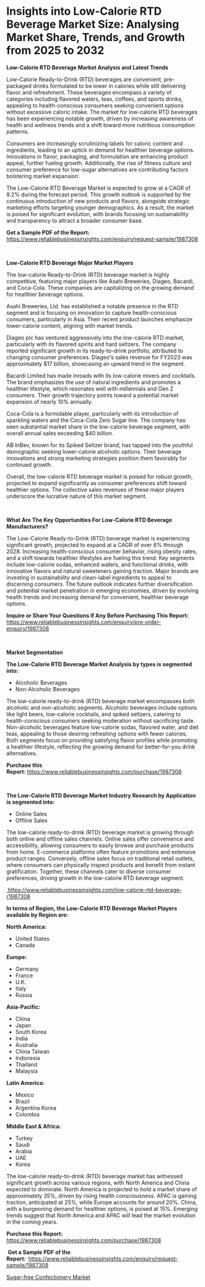 <p><h1>Insights into Low-Calorie RTD Beverage Market Size: Analysing Market Share, Trends, and Growth from 2025 to 2032</h1></p><p><strong>Low-Calorie RTD Beverage Market Analysis and Latest Trends</strong></p>
<p><p>Low-Calorie Ready-to-Drink (RTD) beverages are convenient, pre-packaged drinks formulated to be lower in calories while still delivering flavor and refreshment. These beverages encompass a variety of categories including flavored waters, teas, coffees, and sports drinks, appealing to health-conscious consumers seeking convenient options without excessive caloric intake. The market for low-calorie RTD beverages has been experiencing notable growth, driven by increasing awareness of health and wellness trends and a shift toward more nutritious consumption patterns.</p><p>Consumers are increasingly scrutinizing labels for caloric content and ingredients, leading to an uptick in demand for healthier beverage options. Innovations in flavor, packaging, and formulation are enhancing product appeal, further fueling growth. Additionally, the rise of fitness culture and consumer preference for low-sugar alternatives are contributing factors bolstering market expansion.</p><p>The Low-Calorie RTD Beverage Market is expected to grow at a CAGR of 8.2% during the forecast period. This growth outlook is supported by the continuous introduction of new products and flavors, alongside strategic marketing efforts targeting younger demographics. As a result, the market is poised for significant evolution, with brands focusing on sustainability and transparency to attract a broader consumer base.</p></p>
<p><strong>Get a Sample PDF of the Report:&nbsp;</strong> <a href="https://www.reliablebusinessinsights.com/enquiry/request-sample/1987308?utm_campaign=2475&utm_medium=2&utm_source=Github&utm_content=ia&utm_term=15022025&utm_id=low-calorie-rtd-beverage">https://www.reliablebusinessinsights.com/enquiry/request-sample/1987308</a></p>
<p>&nbsp;</p>
<p><strong>Low-Calorie RTD Beverage Major Market Players</strong></p>
<p><p>The low-calorie Ready-to-Drink (RTD) beverage market is highly competitive, featuring major players like Asahi Breweries, Diageo, Bacardi, and Coca-Cola. These companies are capitalizing on the growing demand for healthier beverage options.</p><p>Asahi Breweries, Ltd. has established a notable presence in the RTD segment and is focusing on innovation to capture health-conscious consumers, particularly in Asia. Their recent product launches emphasize lower-calorie content, aligning with market trends. </p><p>Diageo plc has ventured aggressively into the low-calorie RTD market, particularly with its flavored spirits and hard seltzers. The company reported significant growth in its ready-to-drink portfolio, attributed to changing consumer preferences. Diageo's sales revenue for FY2023 was approximately $17 billion, showcasing an upward trend in the segment.</p><p>Bacardi Limited has made inroads with its low-calorie mixers and cocktails. The brand emphasizes the use of natural ingredients and promotes a healthier lifestyle, which resonates well with millennials and Gen Z consumers. Their growth trajectory points toward a potential market expansion of nearly 10% annually.</p><p>Coca-Cola is a formidable player, particularly with its introduction of sparkling waters and the Coca-Cola Zero Sugar line. The company has seen substantial market share in the low-calorie beverage segment, with overall annual sales exceeding $40 billion.</p><p>AB InBev, known for its Spiked Seltzer brand, has tapped into the youthful demographic seeking lower-calorie alcoholic options. Their beverage innovations and strong marketing strategies position them favorably for continued growth.</p><p>Overall, the low-calorie RTD beverage market is poised for robust growth, projected to expand significantly as consumer preferences shift toward healthier options. The collective sales revenues of these major players underscore the lucrative nature of this market segment.</p></p>
<p>&nbsp;</p>
<p><strong>What Are The Key Opportunities For Low-Calorie RTD Beverage Manufacturers?</strong></p>
<p><p>The Low-Calorie Ready-to-Drink (RTD) beverage market is experiencing significant growth, projected to expand at a CAGR of over 6% through 2028. Increasing health-conscious consumer behavior, rising obesity rates, and a shift towards healthier lifestyles are fueling this trend. Key segments include low-calorie sodas, enhanced waters, and functional drinks, with innovative flavors and natural sweeteners gaining traction. Major brands are investing in sustainability and clean-label ingredients to appeal to discerning consumers. The future outlook indicates further diversification and potential market penetration in emerging economies, driven by evolving health trends and increasing demand for convenient, healthier beverage options.</p></p>
<p><strong>Inquire or Share Your Questions If Any Before Purchasing This Report:</strong> <a href="https://www.reliablebusinessinsights.com/enquiry/pre-order-enquiry/1987308?utm_campaign=2475&utm_medium=2&utm_source=Github&utm_content=ia&utm_term=15022025&utm_id=low-calorie-rtd-beverage">https://www.reliablebusinessinsights.com/enquiry/pre-order-enquiry/1987308</a></p>
<p>&nbsp;</p>
<p><strong>Market Segmentation</strong></p>
<p><strong>The Low-Calorie RTD Beverage Market Analysis by types is segmented into:</strong></p>
<p><ul><li>Alcoholic Beverages</li><li>Non-Alcoholic Beverages</li></ul></p>
<p><p>The low-calorie ready-to-drink (RTD) beverage market encompasses both alcoholic and non-alcoholic segments. Alcoholic beverages include options like light beers, low-calorie cocktails, and spiked seltzers, catering to health-conscious consumers seeking moderation without sacrificing taste. Non-alcoholic beverages feature low-calorie sodas, flavored water, and diet teas, appealing to those desiring refreshing options with fewer calories. Both segments focus on providing satisfying flavor profiles while promoting a healthier lifestyle, reflecting the growing demand for better-for-you drink alternatives.</p></p>
<p><strong>Purchase this Report:&nbsp;</strong><a href="https://www.reliablebusinessinsights.com/purchase/1987308?utm_campaign=2475&utm_medium=2&utm_source=Github&utm_content=ia&utm_term=15022025&utm_id=low-calorie-rtd-beverage">https://www.reliablebusinessinsights.com/purchase/1987308</a></p>
<p>&nbsp;</p>
<p><strong>The Low-Calorie RTD Beverage Market Industry Research by Application is segmented into:</strong></p>
<p><ul><li>Online Sales</li><li>Offline Sales</li></ul></p>
<p><p>The low-calorie ready-to-drink (RTD) beverage market is growing through both online and offline sales channels. Online sales offer convenience and accessibility, allowing consumers to easily browse and purchase products from home. E-commerce platforms often feature promotions and extensive product ranges. Conversely, offline sales focus on traditional retail outlets, where consumers can physically inspect products and benefit from instant gratification. Together, these channels cater to diverse consumer preferences, driving growth in the low-calorie RTD beverage segment.</p></p>
<p><a href="https://www.reliablebusinessinsights.com/low-calorie-rtd-beverage-r1987308?utm_campaign=2475&utm_medium=2&utm_source=Github&utm_content=ia&utm_term=15022025&utm_id=low-calorie-rtd-beverage">&nbsp;https://www.reliablebusinessinsights.com/low-calorie-rtd-beverage-r1987308</a></p>
<p><strong>In terms of Region, the Low-Calorie RTD Beverage Market Players available by Region are:</strong></p>
<p>
    <p> <strong> North America: </strong>
        <ul>
            <li>United States</li>
            <li>Canada</li>
        </ul>
        </p> 
    <p> <strong> Europe: </strong>
        <ul>
            <li>Germany</li>
            <li>France</li>
            <li>U.K.</li>
            <li>Italy</li>
            <li>Russia</li>
        </ul>
        </p> 
    <p> <strong> Asia-Pacific: </strong>
        <ul>
            <li>China</li>
            <li>Japan</li>
            <li>South Korea</li>
            <li>India</li>
            <li>Australia</li>
            <li>China Taiwan</li>
            <li>Indonesia</li>
            <li>Thailand</li>
            <li>Malaysia</li>
        </ul>
        </p> 
    <p> <strong> Latin America: </strong>
        <ul>
            <li>Mexico</li>
            <li>Brazil</li>
            <li>Argentina Korea</li>
            <li>Colombia</li>
        </ul>
        </p> 
    <p> <strong> Middle East & Africa: </strong>
        <ul>
            <li>Turkey</li>
            <li>Saudi</li>
            <li>Arabia</li>
            <li>UAE</li>
            <li>Korea</li>
        </ul>
    </p>
    </p>
<p><p>The low-calorie ready-to-drink (RTD) beverage market has witnessed significant growth across various regions, with North America and China expected to dominate. North America is projected to hold a market share of approximately 35%, driven by rising health consciousness. APAC is gaining traction, anticipated at 25%, while Europe accounts for around 20%. China, with a burgeoning demand for healthier options, is poised at 15%. Emerging trends suggest that North America and APAC will lead the market evolution in the coming years.</p></p>
<p><strong>Purchase this Report: </strong><a href="https://www.reliablebusinessinsights.com/purchase/1987308?utm_campaign=2475&utm_medium=2&utm_source=Github&utm_content=ia&utm_term=15022025&utm_id=low-calorie-rtd-beverage">https://www.reliablebusinessinsights.com/purchase/1987308</a></p>
<p>&nbsp;<strong>Get a Sample PDF of the Report:&nbsp;&nbsp;</strong><a href="https://www.reliablebusinessinsights.com/enquiry/request-sample/1987308?utm_campaign=2475&utm_medium=2&utm_source=Github&utm_content=ia&utm_term=15022025&utm_id=low-calorie-rtd-beverage">https://www.reliablebusinessinsights.com/enquiry/request-sample/1987308</a></p>
<p><strong></strong></p>
<p><p><a href="https://github.com/donnettaletizia/Market-Research-Report-List-1/blob/main/sugar-free-confectionery-market.md?utm_campaign=2475&utm_medium=2&utm_source=Github&utm_content=ia&utm_term=15022025&utm_id=low-calorie-rtd-beverage">Sugar-free Confectionery Market</a></p></p>